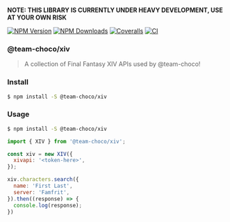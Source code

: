 **NOTE: THIS LIBRARY IS CURRENTLY UNDER HEAVY DEVELOPMENT, USE AT YOUR OWN RISK**

[![NPM Version][npm-version-image]][npm-url]
[![NPM Downloads][npm-downloads-image]][npm-url]
[![Coveralls][coveralls-image]][coveralls-url]
[![CI][build-image]][build-url]

### @team-choco/xiv

> A collection of Final Fantasy XIV APIs used by @team-choco!

### Install

```sh
$ npm install -S @team-choco/xiv
```

### Usage

```sh
$ npm install -S @team-choco/xiv
```

```js
import { XIV } from '@team-choco/xiv';

const xiv = new XIV({
  xivapi: '<token-here>',
});

xiv.characters.search({
  name: 'First Last',
  server: 'Famfrit',
}).then((response) => {
  console.log(response);
})
```

[npm-version-image]: https://img.shields.io/npm/v/@team-choco/xiv.svg?style=flat
[npm-downloads-image]: https://img.shields.io/npm/dm/@team-choco/xiv.svg?style=flat
[npm-url]: https://npmjs.org/package/@team-choco/xiv

[coveralls-image]: https://coveralls.io/repos/github/team-choco/xiv/badge.svg?branch=master
[coveralls-url]: https://coveralls.io/github/team-choco/xiv?branch=master

[build-image]: https://github.com/team-choco/xiv/workflows/CI/badge.svg
[build-url]: https://github.com/team-choco/xiv/actions
